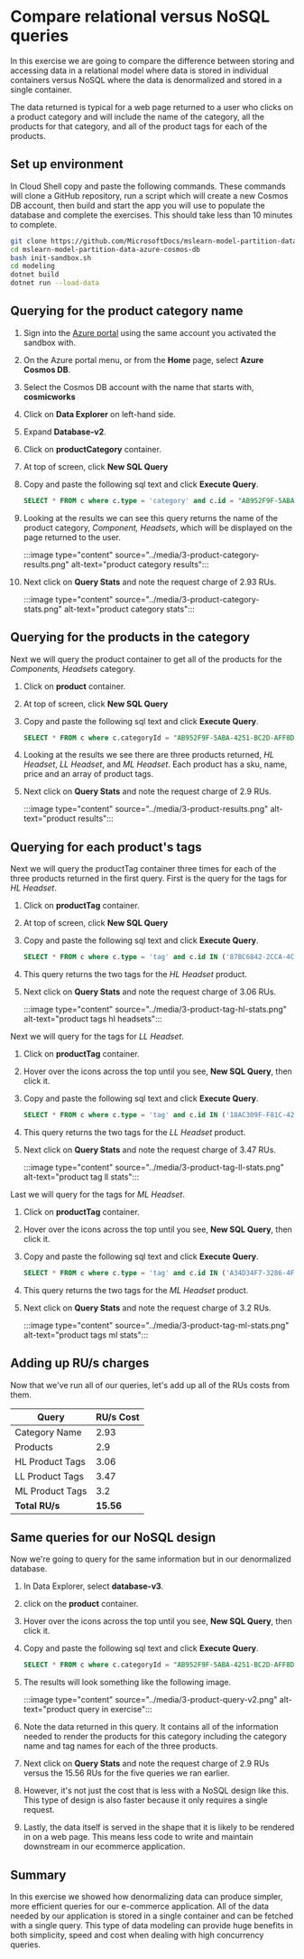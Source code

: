 
# Compare relational versus NoSQL queries

In this exercise we are going to compare the difference between storing and accessing data in a relational model where data is stored in individual containers versus NoSQL where the data is denormalized and stored in a single container.

The data returned is typical for a web page returned to a user who clicks on a product category and will include the name of the category, all the products for that category, and all of the product tags for each of the products.

## Set up environment

In Cloud Shell copy and paste the following commands. These commands will clone a GitHub repository, run a script which will create a new Cosmos DB account, then build and start the app you will use to populate the database and complete the exercises. This should take less than 10 minutes to complete.

```bash
git clone https://github.com/MicrosoftDocs/mslearn-model-partition-data-azure-cosmos-db.git
cd mslearn-model-partition-data-azure-cosmos-db
bash init-sandbox.sh
cd modeling
dotnet build
dotnet run --load-data
```

## Querying for the product category name

1. Sign into the [Azure portal](https://portal.azure.com/learn.docs.microsoft.com?azure-portal=true) using the same account you activated the sandbox with.
1. On the Azure portal menu, or from the **Home** page, select **Azure Cosmos DB**.
1. Select the Cosmos DB account with the name that starts with, **cosmicworks**
1. Click on **Data Explorer** on left-hand side.
1. Expand **Database-v2**.
1. Click on **productCategory** container.
1. At top of screen, click **New SQL Query**
1. Copy and paste the following sql text and click **Execute Query**.

    ```sql
    SELECT * FROM c where c.type = 'category' and c.id = "AB952F9F-5ABA-4251-BC2D-AFF8DF412A4A"
    ```

1. Looking at the results we can see this query returns the name of the product category, *Component, Headsets*, which will be displayed on the page returned to the user.

    :::image type="content" source="../media/3-product-category-results.png" alt-text="product category results":::

1. Next click on **Query Stats** and note the request charge of 2.93 RUs.

    :::image type="content" source="../media/3-product-category-stats.png" alt-text="product category stats":::

## Querying for the products in the category

Next we will query the product container to get all of the products for the *Components, Headsets* category.

1. Click on **product** container.
1. At top of screen, click **New SQL Query**
1. Copy and paste the following sql text and click **Execute Query**.

    ```sql
    SELECT * FROM c where c.categoryId = "AB952F9F-5ABA-4251-BC2D-AFF8DF412A4A"
    ```

1. Looking at the results we see there are three products returned, *HL Headset*, *LL Headset*, and *ML Headset*. Each product has a sku, name, price and an array of product tags.
1. Next click on **Query Stats** and note the request charge of 2.9 RUs.

    :::image type="content" source="../media/3-product-results.png" alt-text="product results":::

## Querying for each product's tags

Next we will query the productTag container three times for each of the three products returned in the first query. First is the query for the tags for *HL Headset*.

1. Click on **productTag** container.
1. At top of screen, click **New SQL Query**
1. Copy and paste the following sql text and click **Execute Query**.

    ```sql
    SELECT * FROM c where c.type = 'tag' and c.id IN ('87BC6842-2CCA-4CD3-994C-33AB101455F4', 'F07885AF-BD6C-4B71-88B1-F04295992176')
    ```

1. This query returns the two tags for the *HL Headset* product.
1. Next click on **Query Stats** and note the request charge of 3.06 RUs.

    :::image type="content" source="../media/3-product-tag-hl-stats.png" alt-text="product tags hl headsets":::

Next we will query for the tags for *LL Headset*.

1. Click on **productTag** container.
1. Hover over the icons across the top until you see, **New SQL Query**, then click it.
1. Copy and paste the following sql text and click **Execute Query**.

    ```sql
    SELECT * FROM c where c.type = 'tag' and c.id IN ('18AC309F-F81C-4234-A752-5DDD2BEAEE83', '1B387A00-57D3-4444-8331-18A90725E98B', 'C6AB3E24-BA48-40F0-A260-CB04EB03D5B0', 'DAC25651-3DD3-4483-8FD1-581DC41EF34B', 'E6D5275B-8C42-47AE-BDEC-FC708DB3E0AC')
    ```

1. This query returns the two tags for the *LL Headset* product.
1. Next click on **Query Stats** and note the request charge of 3.47 RUs.

    :::image type="content" source="../media/3-product-tag-ll-stats.png" alt-text="product tag ll stats":::

Last we will query for the tags for *ML Headset*.

1. Click on **productTag** container.
1. Hover over the icons across the top until you see, **New SQL Query**, then click it.
1. Copy and paste the following sql text and click **Execute Query**.

    ```sql
    SELECT * FROM c where c.type = 'tag' and c.id IN ('A34D34F7-3286-4FA4-B4B0-5E61CCEEE197', 'BA4D7ABD-2E82-4DC2-ACF2-5D3B0DEAE1C1', 'D69B1B6C-4963-4E85-8FA5-6A3E1CD1C83B')
    ```

1. This query returns the two tags for the *ML Headset* product.
1. Next click on **Query Stats** and note the request charge of 3.2 RUs.

    :::image type="content" source="../media/3-product-tag-ml-stats.png" alt-text="product tags ml stats":::

## Adding up RU/s charges

Now that we've run all of our queries, let's add up all of the RUs costs from them.

|Query|RU/s Cost|
|-|-|
|Category Name|2.93|
|Products|2.9|
|HL Product Tags|3.06|
|LL Product Tags|3.47|
|ML Product Tags|3.2|
|**Total RU/s**|**15.56**|

## Same queries for our NoSQL design

Now we're going to query for the same information but in our denormalized database.

1. In Data Explorer, select **database-v3**.
1. click on the **product** container.
1. Hover over the icons across the top until you see, **New SQL Query**, then click it.
1. Copy and paste the following sql text and click **Execute Query**.

    ```sql
   SELECT * FROM c where c.categoryId = "AB952F9F-5ABA-4251-BC2D-AFF8DF412A4A"
   ```

1. The results will look something like the following image.

    :::image type="content" source="../media/3-product-query-v2.png" alt-text="product query in exercise":::

1. Note the data returned in this query. It contains all of the information needed to render the products for this category including the category name and tag names for each of the three products.
1. Next click on **Query Stats** and note the request charge of 2.9 RUs versus the 15.56 RUs for the five queries we ran earlier.
1. However, it's not just the cost that is less with a NoSQL design like this. This type of design is also faster because it only requires a single request.
1. Lastly, the data itself is served in the shape that it is likely to be rendered in on a web page. This means less code to write and maintain downstream in our ecommerce application.

## Summary

In this exercise we showed how denormalizing data can produce simpler, more efficient queries for our e-commerce application. All of the data needed by our application is stored in a single container and can be fetched with a single query. This type of data modeling can provide huge benefits in both simplicity, speed and cost when dealing with high concurrency queries.
